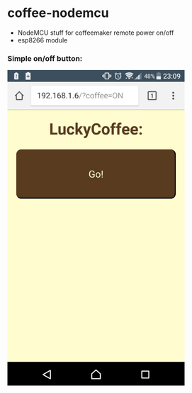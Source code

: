# coffee-nodemcu

* NodeMCU stuff for coffeemaker remote power on/off
* esp8266 module

### Simple on/off button:

<img src="https://github.com/LuckyHacker/coffee-nodemcu/blob/master/images/luckycoffee.jpeg" width="400">
